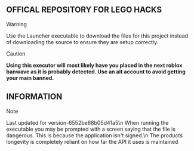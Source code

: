## OFFICAL REPOSITORY FOR LEGO HACKS

> [!WARNING]  
> Use the Launcher executable to download the files for this project instead of downloading the source to ensure they are setup correctly.

> [!CAUTION]
> **Using this executor will most likely have you placed in the next roblox banwave as it is probably detected. Use an alt account to avoid getting your main banned.**

## INFORMATION

> [!NOTE]  
> Last updated for version-6552be68b05d41a5\n
>When running the executable you may be prompted with a screen saying that the file is dangerous. This is because the application isn't signed.\n
>The products longevity is completely reliant on how far the API it uses is maintained
